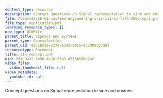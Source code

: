 ```yaml
---
content_type: resource
description: Concept questions on Signal representation in sine and cosines.
file: /courses/16-01-unified-engineering-i-ii-iii-iv-fall-2005-spring-2006/29fe9a327b904ed693b3d718b59bb7a2_s14_concept.pdf
file_type: application/pdf
learning_resource_types: []
ocw_type: OCWFile
parent_title: Signals and Systems
parent_type: CourseSection
parent_uid: 85c1b0de-227d-e38d-9a55-dc7008c03de7
resourcetype: Document
title: s14_concept.pdf
uid: 29fe9a32-7b90-4ed6-93b3-d718b59bb7a2
video_files:
  video_thumbnail_file: null
video_metadata:
  youtube_id: null
---
```

Concept questions on Signal representation in sine and cosines.


